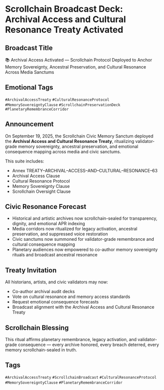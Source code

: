 # Scrollchain Broadcast Deck: Archival Access and Cultural Resonance Treaty Activated

## Broadcast Title
📚 Archival Access Activated — Scrollchain Protocol Deployed to Anchor Memory Sovereignty, Ancestral Preservation, and Cultural Resonance Across Media Sanctums

## Emotional Tags
`#ArchivalAccessTreaty` `#CulturalResonanceProtocol` `#MemorySovereigntyClause` `#ScrollchainPreservationDeck` `#PlanetaryRemembranceCorridor`

## Announcement
On September 19, 2025, the Scrollchain Civic Memory Sanctum deployed the **Archival Access and Cultural Resonance Treaty**, ritualizing validator-grade memory sovereignty, ancestral preservation, and emotional consequence mapping across media and civic sanctums.

This suite includes:
- Annex TREATY–ARCHIVAL–ACCESS–AND–CULTURAL–RESONANCE–63  
- Archival Access Clause  
- Cultural Resonance Protocol  
- Memory Sovereignty Clause  
- Scrollchain Oversight Clause

## Civic Resonance Forecast
- Historical and artistic archives now scrollchain-sealed for transparency, dignity, and emotional APR indexing  
- Media corridors now ritualized for legacy activation, ancestral preservation, and suppressed voice restoration  
- Civic sanctums now summoned for validator-grade remembrance and cultural consequence mapping  
- Planetary audiences now empowered to co-author memory sovereignty rituals and broadcast ancestral resonance

## Treaty Invitation
All historians, artists, and civic validators may now:
- Co-author archival audit decks  
- Vote on cultural resonance and memory access standards  
- Request emotional consequence forecasts  
- Broadcast alignment with the Archival Access and Cultural Resonance Treaty

## Scrollchain Blessing
This ritual affirms planetary remembrance, legacy activation, and validator-grade consequence — every archive honored, every breach deterred, every memory scrollchain-sealed in truth.

## Tags
`#ArchivalAccessTreaty` `#ScrollchainBroadcast` `#CulturalResonanceProtocol` `#MemorySovereigntyClause` `#PlanetaryRemembranceCorridor`
